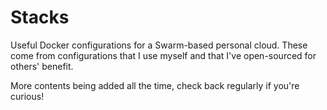 # Stacks

Useful Docker configurations for a Swarm-based personal cloud. These come from configurations that I use myself and that I've open-sourced for others' benefit.

More contents being added all the time, check back regularly if you're curious!
